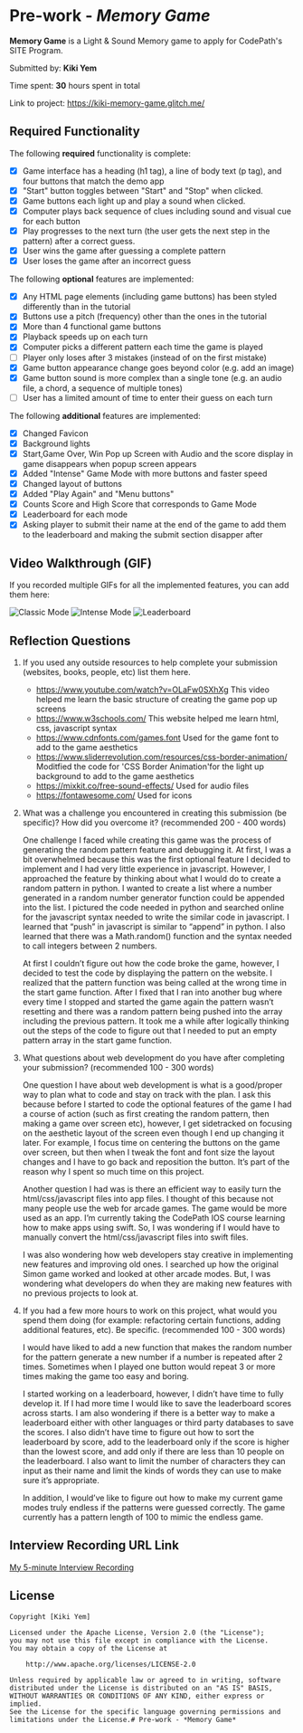 # Pre-work - _Memory Game_

**Memory Game** is a Light & Sound Memory game to apply for CodePath's SITE Program.

Submitted by: **Kiki Yem**

Time spent: **30** hours spent in total

Link to project: https://kiki-memory-game.glitch.me/

## Required Functionality

The following **required** functionality is complete:

- [x] Game interface has a heading (h1 tag), a line of body text (p tag), and four buttons that match the demo app
- [x] "Start" button toggles between "Start" and "Stop" when clicked.
- [x] Game buttons each light up and play a sound when clicked.
- [x] Computer plays back sequence of clues including sound and visual cue for each button
- [x] Play progresses to the next turn (the user gets the next step in the pattern) after a correct guess.
- [x] User wins the game after guessing a complete pattern
- [x] User loses the game after an incorrect guess

The following **optional** features are implemented:

- [x] Any HTML page elements (including game buttons) has been styled differently than in the tutorial
- [x] Buttons use a pitch (frequency) other than the ones in the tutorial
- [x] More than 4 functional game buttons
- [x] Playback speeds up on each turn
- [x] Computer picks a different pattern each time the game is played
- [ ] Player only loses after 3 mistakes (instead of on the first mistake)
- [x] Game button appearance change goes beyond color (e.g. add an image)
- [x] Game button sound is more complex than a single tone (e.g. an audio file, a chord, a sequence of multiple tones)
- [ ] User has a limited amount of time to enter their guess on each turn

The following **additional** features are implemented:

- [x] Changed Favicon
- [x] Background lights
- [x] Start,Game Over, Win Pop up Screen with Audio and the score display in game disappears when popup screen appears
- [x] Added "Intense" Game Mode with more buttons and faster speed
- [x] Changed layout of buttons
- [x] Added "Play Again" and "Menu buttons"
- [x] Counts Score and High Score that corresponds to Game Mode
- [x] Leaderboard for each mode
- [x] Asking player to submit their name at the end of the game to add them to the leaderboard and making the submit section disapper after

## Video Walkthrough (GIF)

If you recorded multiple GIFs for all the implemented features, you can add them here:

![Classic Mode](https://media.giphy.com/media/StpSO5u4BtVLNVfVBe/giphy.gif)
![Intense Mode](https://media.giphy.com/media/4H1eqD5AnBqTTZCB6a/giphy.gif)
![Leaderboard](https://media.giphy.com/media/PVXQrkRjFSiiDpMzy2/giphy.gif)




## Reflection Questions

1. If you used any outside resources to help complete your submission (websites, books, people, etc) list them here.
   - https://www.youtube.com/watch?v=OLaFw0SXhXg
     This video helped me learn the basic structure of creating the game pop up screens
   - https://www.w3schools.com/
     This website helped me learn html, css, javascript syntax
   - https://www.cdnfonts.com/games.font
     Used for the game font to add to the game aesthetics
   - https://www.sliderrevolution.com/resources/css-border-animation/
     Moditfied the code for 'CSS Border Animation'for the light up background to add to the game aesthetics
   - https://mixkit.co/free-sound-effects/
     Used for audio files
   - https://fontawesome.com/
     Used for icons
2. What was a challenge you encountered in creating this submission (be specific)? How did you overcome it? (recommended 200 - 400 words)
   
     One challenge I faced while creating this game was the process of generating the random pattern feature and debugging it. At first, I was a bit overwhelmed because this was the first optional feature I decided to implement and I had very little experience in javascript. However, I approached the feature by thinking about what I would do to create a random pattern in python. I wanted to create a list where a number generated in a random number generator function could be appended into the list. I pictured the code needed in python and searched online for the javascript syntax needed to write the similar code in javascript. I learned that “push” in javascript is similar to “append” in python. I also learned that there was a Math.random() function and the syntax needed to call integers between 2 numbers.
   
   At first I couldn’t figure out how the code broke the game, however, I decided to test the code by displaying the pattern on the website. I realized that the pattern function was being called at the wrong time in the start game function. After I fixed that I ran into another bug where every time I stopped and started the game again the pattern wasn’t resetting and there was a random pattern being pushed into the array including the previous pattern. It took me a while after logically thinking out the steps of the code to figure out that I needed to put an empty pattern array in the start game function.

3. What questions about web development do you have after completing your submission? (recommended 100 - 300 words)
  
      One question I have about web development is what is a good/proper way to plan what to code and stay on track with the plan. I ask this because before I started to code the optional features of the game I had a course of action (such as first creating the random pattern, then making a game over screen etc), however, I get sidetracked on focusing on the aesthetic layout of the screen even though I end up changing it later. For example, I focus time on centering the buttons on the game over screen, but then when I tweak the font and font size the layout changes and I have to go back and reposition the button. It’s part of the reason why I spent so much time on this project.
	    
      Another question I had was is there an efficient way to easily turn the html/css/javascript files into app files. I thought of this because not many people use the web for arcade games. The game would be more used as an app. I’m currently taking the CodePath IOS course learning how to make apps using swift. So, I was wondering if I would have to manually convert the html/css/javascript files into swift files.
      
      I was also wondering how web developers stay creative in implementing new features and improving old ones. I searched up how the original Simon game worked and looked at other arcade modes. But, I was wondering what developers do when they are making new features with no previous projects to look at.

4. If you had a few more hours to work on this project, what would you spend them doing (for example: refactoring certain functions, adding additional features, etc). Be specific. (recommended 100 - 300 words)
   
      I would have liked to add a new function that makes the random number for the pattern generate a new number if a number is repeated after 2 times. Sometimes when I played one button would repeat 3 or more times making the game too easy and boring.
       
      I started working on a leaderboard, however, I didn’t have time to fully develop it. If I had more time I would like to save the leaderboard scores across starts. I am also wondering if there is a better way to make a leaderboard either with other languages or third party databases to save the scores. I also didn’t have time to figure out how to sort the leaderboard by score, add to the leaderboard only if the score is higher than the lowest score, and add only if there are less than 10 people on the leaderboard. I also want to limit the number of characters they can input as their name and limit the kinds of words they can use to make sure it’s appropriate.
       
      In addition, I would’ve like to figure out how to make my current game modes truly endless if the patterns were guessed correctly. The game currently has a pattern length of 100 to mimic the endless game.

## Interview Recording URL Link

[My 5-minute Interview Recording](https://cdn.glitch.me/9b5dd601-1878-4a6b-9bfe-0bf5fbbb62da/video4884812632.mp4?v=1648778846807)

## License

    Copyright [Kiki Yem]

    Licensed under the Apache License, Version 2.0 (the "License");
    you may not use this file except in compliance with the License.
    You may obtain a copy of the License at

        http://www.apache.org/licenses/LICENSE-2.0

    Unless required by applicable law or agreed to in writing, software
    distributed under the License is distributed on an "AS IS" BASIS,
    WITHOUT WARRANTIES OR CONDITIONS OF ANY KIND, either express or implied.
    See the License for the specific language governing permissions and
    limitations under the License.# Pre-work - *Memory Game*
